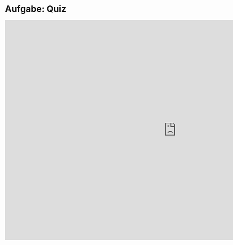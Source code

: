 # Aufgabe: Quiz

<iframe src="https://informatik.mkobrow.de/h5pApplets/NetzwerktopologieErkennen/?embed=true" width="1098" height="705" frameborder="0" allowfullscreen="allowfullscreen"></iframe>
<script src="https://h5p.org/sites/all/modules/h5p/library/js/h5p-resizer.js" charset="UTF-8"></script>